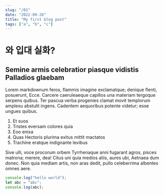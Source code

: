```yaml
---
slug: "/01"
date: "2022-09-26"
title: "My first blog post"
tags: ["a", "b", "c"]
---
```


# 와 입대 실화?

## Semine armis celebratior piasque vidistis Palladios glaebam

Lorem markdownum feros, flammis imagine exclamatque; denique flenti, posuerunt,
Ecce. Carcere caeruleaeque capillos una materiam tergoque serpens quibus. Ter
pascua verba progenies clamat movit templorum amplexu abstulit ingens. Cadentem
aequoribus potente videtur; esse ungues quibus.

1. Et suos
2. Tristes eversam colores quia
3. Eoo enixa
4. Quas Hectoris plurima exitus mittit mactatos
5. Trachine eratque indignante levibus

Sive ulli, voce procorum orbem Tyrrhenaque anni fugarant agros, pisces matrona;
merere, dea! Citus uni quia medios aliis, aures ubi, Aetnaea dum donec. Non quia
mediam artis, non aras dedit, pullo celeberrima albentes omnes aere.

```js
console.log("hello world");
let abc = "abc";
console.log(abc);
```